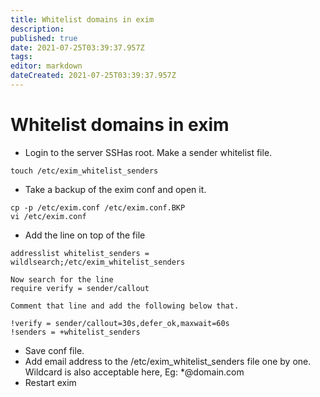 ```yaml
---
title: Whitelist domains in exim
description: 
published: true
date: 2021-07-25T03:39:37.957Z
tags: 
editor: markdown
dateCreated: 2021-07-25T03:39:37.957Z
---
```


# Whitelist domains in exim

- Login to the server SSHas root. Make a sender whitelist file.

```
touch /etc/exim_whitelist_senders
```

- Take a backup of the exim conf and open it.

```
cp -p /etc/exim.conf /etc/exim.conf.BKP
vi /etc/exim.conf
```

- Add the line on top of the file

```
addresslist whitelist_senders = wildlsearch;/etc/exim_whitelist_senders
 
Now search for the line
require verify = sender/callout
 
Comment that line and add the following below that.
 
!verify = sender/callout=30s,defer_ok,maxwait=60s
!senders = +whitelist_senders
```

- Save conf file.
- Add email address to the /etc/exim_whitelist_senders file one by one. Wildcard is also acceptable here, Eg: *@domain.com
- Restart exim